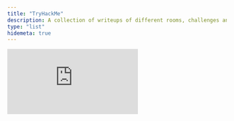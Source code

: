 ```yaml
---
title: "TryHackMe"
description: A collection of writeups of different rooms, challenges and machines
type: "list"
hidemeta: true
---
```

<iframe src="https://tryhackme.com/api/v2/badges/public-profile?userPublicId=3691344" style='border:none;'></iframe>